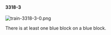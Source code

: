 #### 3318-3
![train-3318-3-0.png](https://github.com/lil-lab/nlvr/raw/master/nlvr/train/images/74/train-3318-3-0.png "train-3318-3-0.png")

There is at least one blue block on a blue block.